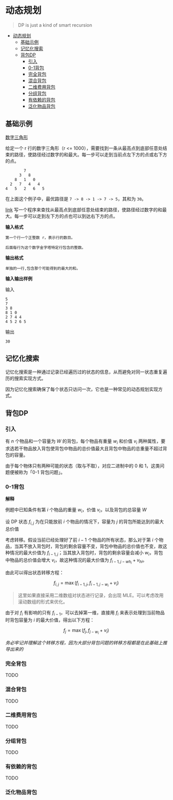 # 动态规划

> DP is just a kind of smart recursion

<!-- TOC -->
* [动态规划](#动态规划)
  * [基础示例](#基础示例)
  * [记忆化搜索](#记忆化搜索)
  * [背包DP](#背包dp)
    * [引入](#引入)
    * [0-1背包](#0-1背包)
    * [完全背包](#完全背包)
    * [混合背包](#混合背包)
    * [二维费用背包](#二维费用背包)
    * [分组背包](#分组背包)
    * [有依赖的背包](#有依赖的背包)
    * [泛化物品背包](#泛化物品背包)
<!-- TOC -->

## 基础示例

[数字三角形](src/main/kotlin/io/intellij/dsa/dp/NumberTriangles.kt)

给定一个 r 行的数字三角形（r <= 1000），需要找到一条从最高点到底部任意处结束的路径，使路径经过数字的和最大。每一步可以走到当前点左下方的点或右下方的点。

```text
        7 
      3   8 
    8   1   0 
  2   7   4   4 
4   5   2   6   5 
```

在上面这个例子中，最优路径是 `7 -> 8 -> 1 -> 7 -> 5`，其和为 `30`。

[link](https://www.luogu.com.cn/problem/P1216)
写一个程序来查找从最高点到底部任意处结束的路径，使路径经过数字的和最大。每一步可以走到左下方的点也可以到达右下方的点。

**输入格式**

```text
第一个行一个正整数 r，表示行的数目。

后面每行为这个数字金字塔特定行包含的整数。
```

**输出格式**

```text
单独的一行,包含那个可能得到的最大的和。
```

**输入输出样例**

输入

```text
5
7
3 8
8 1 0
2 7 4 4
4 5 2 6 5 
```

输出

```text
30
```

## 记忆化搜索

记忆化搜索是一种通过记录已经遍历过的状态的信息，从而避免对同一状态重复遍历的搜索实现方式。

因为记忆化搜索确保了每个状态只访问一次，它也是一种常见的动态规划实现方式。

## 背包DP

### 引入

有 $n$ 个物品和一个容量为 $W$ 的背包，每个物品有重量 $w_{i}$ 和价值 $v_i$ 两种属性，要求选若干物品放入背包使背包中物品的总价值最大且背包中物品的总重量不超过背包的容量。

由于每个物体只有两种可能的状态（取与不取），对应二进制中的 0 和 1，这类问题便被称为「0-1 背包问题」。


### 0-1背包

**解释**

例题中已知条件有第 $i$ 个物品的重量 $w_{i}$，价值 $v_{i}$，以及背包的总容量 $W$

设 DP 状态 $f_{i,j}$ 为在只能放前 $i$ 个物品的情况下，容量为 $j$ 的背包所能达到的最大总价值

考虑转移。假设当前已经处理好了前 $i-1$ 个物品的所有状态，那么对于第 $i$ 个物品，当其不放入背包时，背包的剩余容量不变，背包中物品的总价值也不变，故这种情况的最大价值为 $f_{i-1,j}$；当其放入背包时，背包的剩余容量会减小 $w_{i}$，背包中物品的总价值会增大 $v_{i}$，故这种情况的最大价值为 $f_{i-1,j-wh_{i}}+v_{hi}$。

由此可以得出状态转移方程：

$$
f_{i,j} = \max(f_{i-1,j}, f_{i-1,j-w_{i}} + v_{i})
$$

> 这里如果直接采用二维数组对状态进行记录，会出现 MLE。可以考虑改用滚动数组的形式来优化。

由于对 $f_i$ 有影响的只有 $f_{i-1}$，可以去掉第一维，直接用 $f_{i}$ 来表示处理到当前物品时背包容量为 $i$ 的最大价值，得出以下方程：

$$
f_{j} = \max(f_{j}, f_{j-w_{i}} + v_{i})
$$

_务必牢记并理解这个转移方程，因为大部分背包问题的转移方程都是在此基础上推导出来的_

### 完全背包

TODO

### 混合背包

TODO

### 二维费用背包

TODO

### 分组背包

TODO

### 有依赖的背包

TODO

### 泛化物品背包

